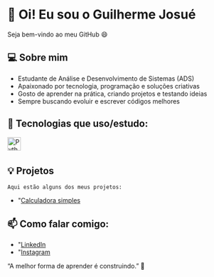 # 👋 Oi! Eu sou o Guilherme Josué

Seja bem-vindo ao meu GitHub 😄

## 💻 Sobre mim
- Estudante de Análise e Desenvolvimento de Sistemas (ADS)
- Apaixonado por tecnologia, programação e soluções criativas  
- Gosto de aprender na prática, criando projetos e testando ideias  
- Sempre buscando evoluir e escrever códigos melhores

## 🧠 Tecnologias que uso/estudo:

<img 
    align="left" 
    alt="Python" 
    title="Python"
    width="30px" 
    style="padding-right: 10px;" 
    src="https://cdn.jsdelivr.net/gh/devicons/devicon@latest/icons/python/python-original.svg"
  />
<br/>
<br/>

## 💡 Projetos
    Aqui estão alguns dos meus projetos:
- "[Calculadora simples]([https://github.com/guilhermejosue301-maker/guilhermejosue301-maker/blob/main/Projeto/projetocalculadora.py](https://github.com/guilhermejosue301-maker/guilhermejosue301-maker/tree/main/Projeto))

   
## 📫 Como falar comigo:
- "[LinkedIn](https://www.linkedin.com/in/guilherme-josu%C3%A9-62405934b/)
- "[Instagram](https://www.instagram.com/guilherme.josue/)

 
 “A melhor forma de aprender é construindo.” 🚀
